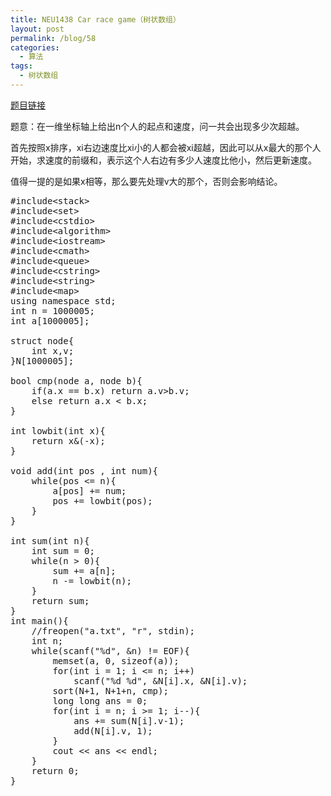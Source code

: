 ```yaml
---
title: NEU1438 Car race game（树状数组）
layout: post
permalink: /blog/58
categories:
  - 算法
tags:
  - 树状数组
---
```

<a href="http://acm.neu.edu.cn/hustoj/problem.php?id=1438" target="_blank">题目链接</a>

题意：在一维坐标轴上给出n个人的起点和速度，问一共会出现多少次超越。

首先按照x排序，xi右边速度比xi小的人都会被xi超越，因此可以从x最大的那个人开始，求速度的前缀和，表示这个人右边有多少人速度比他小，然后更新速度。
  
值得一提的是如果x相等，那么要先处理v大的那个，否则会影响结论。

<pre class="brush: cpp; title: ; notranslate" title="">#include&lt;stack&gt;
#include&lt;set&gt;
#include&lt;cstdio&gt;
#include&lt;algorithm&gt;
#include&lt;iostream&gt;
#include&lt;cmath&gt;
#include&lt;queue&gt;
#include&lt;cstring&gt;
#include&lt;string&gt;
#include&lt;map&gt;
using namespace std;
int n = 1000005;
int a[1000005];

struct node{
    int x,v;
}N[1000005];

bool cmp(node a, node b){
    if(a.x == b.x) return a.v&gt;b.v;
    else return a.x &lt; b.x;
}

int lowbit(int x){
    return x&(-x);
}

void add(int pos , int num){
    while(pos &lt;= n){
        a[pos] += num;
        pos += lowbit(pos);
    }
}

int sum(int n){
    int sum = 0;
    while(n &gt; 0){
        sum += a[n];
        n -= lowbit(n);
    }
    return sum;
}
int main(){
    //freopen("a.txt", "r", stdin);
    int n;
    while(scanf("%d", &n) != EOF){
        memset(a, 0, sizeof(a));
        for(int i = 1; i &lt;= n; i++)
            scanf("%d %d", &N[i].x, &N[i].v);
        sort(N+1, N+1+n, cmp);
        long long ans = 0;
        for(int i = n; i &gt;= 1; i--){
            ans += sum(N[i].v-1);
            add(N[i].v, 1);
        }
        cout &lt;&lt; ans &lt;&lt; endl;
    }
    return 0;
}
</pre>